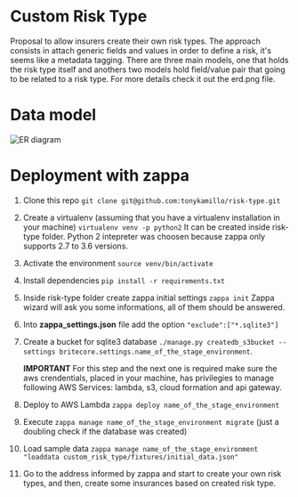 # Custom Risk Type

Proposal to allow insurers create their own risk types.
The approach consists in attach generic fields and values in order to define a risk, it's seems like a metadata tagging. There are three main models, one that holds the risk type itself and anothers two models hold field/value pair that going to be related to a risk type. For more details check it out the erd.png file.

# Data model
![ER diagram](http://farm5.staticflickr.com/4808/46305660922_4877d2c8e2_b.jpg)

# Deployment with zappa

 1. Clone this repo  `git clone git@github.com:tonykamillo/risk-type.git`
 2. Create a virtualenv (assuming that you have a virtualenv installation in your machine)
     `virtualenv venv -p python2`
    It can be created inside risk-type folder. Python 2 intepreter was choosen because zappa only supports  2.7 to 3.6 versions.

 3. Activate the environment `source venv/bin/activate`
 4. Install dependencies `pip install -r requirements.txt`
 5. Inside risk-type folder create zappa initial settings `zappa init`
     Zappa wizard will ask you some informations, all of them should be answered.
 6. Into **zappa_settings.json** file add the option `"exclude":["*.sqlite3"]`
 7. Create a bucket for sqlite3 database `./manage.py createdb_s3bucket --settings britecore.settings.name_of_the_stage_environment`.

    **IMPORTANT** For this step and the next one is required make sure the aws crendentials, placed in your machine, has privilegies to manage following AWS Services: lambda, s3, cloud formation and api gateway.
 8. Deploy to AWS Lambda `zappa deploy name_of_the_stage_environment`
 9.  Execute `zappa manage name_of_the_stage_environment migrate` (just a doubling check if the database was created)
 10. Load sample data `zappa manage name_of_the_stage_environment "loaddata custom_risk_type/fixtures/initial_data.json"`
 11. Go to the address informed by zappa and start to create your own risk types, and then, create some insurances based on created risk type.


